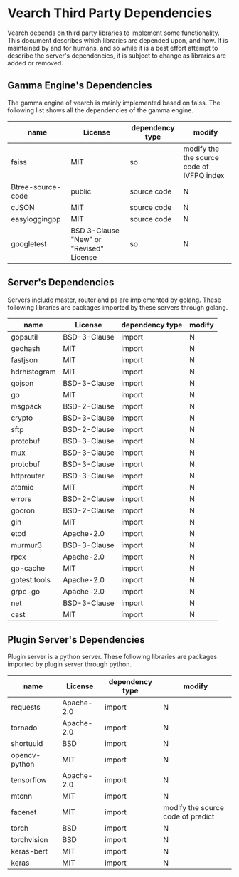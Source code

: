 
# Vearch Third Party Dependencies

Vearch depends on third party libraries to implement some functionality. This document describes which libraries are depended upon, and how. It is maintained by and for humans, and so while it is a best effort attempt to describe the server's dependencies, it is subject to change as libraries are added or removed.

## Gamma Engine's Dependencies

The gamma engine of vearch is mainly implemented based on faiss. The following list shows all the dependencies of the gamma engine.

| name         | License                                  | dependency type | modify  |
|---------------|------------------------------------------|-----------------|------------------------|
| faiss       | MIT                       | so              | modify the the source code of IVFPQ index  |
| Btree-source-code       | public                        | source code        | N                      |
| cJSON         | MIT                                      | source code     | N                      |
| easyloggingpp | MIT                                      | source code     | N                      |
| googletest    | BSD 3\-Clause "New" or "Revised" License | so              | N                      |


## Server's Dependencies

Servers include master, router and ps are implemented by golang. These following libraries are packages imported by these servers through golang.

| name          | License          | dependency type | modify |
|---------------|------------------|-----------------|------------------------|
| gopsutil      | BSD\-3\-Clause   | import          | N                      |
| geohash       | MIT              | import          | N                      |
| fastjson      | MIT              | import          | N                      |
| hdrhistogram  | MIT              | import          | N                      |
| gojson        | BSD\-3\-Clause   | import          | N                      |
| go            | MIT              | import          | N                      |
| msgpack       | BSD\-2\-Clause   | import          | N                      |
| crypto        | BSD\-3\-Clause   | import          | N                      |
| sftp          | BSD\-2\-Clause   | import          | N                      |
| protobuf      | BSD\-3\-Clause   | import          | N                      |
| mux           | BSD\-3\-Clause   | import          | N                      |
| protobuf      | BSD\-3\-Clause   | import          | N                      |
| httprouter    | BSD\-3\-Clause   | import          | N                      |
| atomic        | MIT              | import          | N                      |
| errors        | BSD\-2\-Clause   | import          | N                      |
| gocron        | BSD\-2\-Clause   | import          | N                      |
| gin           | MIT              | import          | N                      |
| etcd          | Apache\-2\.0     | import          | N                      |
| murmur3       | BSD\-3\-Clause   | import          | N                      |
| rpcx          | Apache\-2\.0     | import          | N                      |
| go\-cache     | MIT              | import          | N                      |
| gotest\.tools | Apache\-2\.0     | import          | N                      |
| grpc\-go      | Apache\-2\.0     | import          | N                      |
| net           | BSD\-3\-Clause   | import          | N                      |
| cast          | MIT              | import          | N                      |


## Plugin Server's Dependencies

Plugin server is a python server. These following libraries are packages imported by plugin server through python.

| name           | License      | dependency type | modify                            |
| -------------- | ------------ | --------------- | --------------------------------- |
| requests       | Apache\-2\.0 | import          | N                                 |
| tornado        | Apache\-2\.0 | import          | N                                 |
| shortuuid      | BSD          | import          | N                                 |
| opencv\-python | MIT          | import          | N                                 |
| tensorflow     | Apache\-2\.0 | import          | N                                 |
| mtcnn          | MIT          | import          | N                                 |
| facenet        | MIT          | import          | modify the source code of predict |
| torch          | BSD          | import          | N                                 |
| torchvision    | BSD          | import          | N                                 |
| keras-bert     | MIT          | import          | N                                 |
| keras          | MIT          | import          | N                                 |




